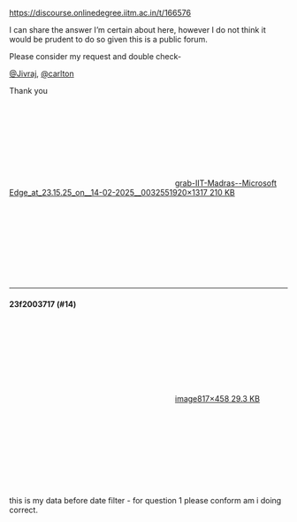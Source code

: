 https://discourse.onlinedegree.iitm.ac.in/t/166576

I can share the answer I’m certain about here, however I do not think it would be prudent to do so given this is a public forum.</p>
<p>Please consider my request and double check-</p>
<p><a class="mention" href="/u/jivraj">@Jivraj</a>, <a class="mention" href="/u/carlton">@carlton</a></p>
<p>Thank you</p>
<p><div class="lightbox-wrapper"><a class="lightbox" data-download-href="/uploads/short-url/gJDJa7RNLNn4jWHVozm5XJJt7WE.jpeg?dl=1" href="https://europe1.discourse-cdn.com/flex013/uploads/iitm/original/3X/7/5/754b8cb67790be42f3cb034ef920509a08820ad8.jpeg" rel="noopener nofollow ugc" title="grab-IIT-Madras--Microsoft Edge_at_23.15.25_on__14-02-2025__003255"><div class="meta"><svg aria-hidden="true" class="fa d-icon d-icon-far-image svg-icon"><use href="#far-image"></use></svg><span class="filename">grab-IIT-Madras--Microsoft Edge_at_23.15.25_on__14-02-2025__003255</span><span class="informations">1920×1317 210 KB</span><svg aria-hidden="true" class="fa d-icon d-icon-discourse-expand svg-icon"><use href="#discourse-expand"></use></svg></div></a></div></p><hr>

<h4>23f2003717 (#14)</h4>
<p><div class="lightbox-wrapper"><a class="lightbox" data-download-href="/uploads/short-url/rgA6d3McedAPIPkot41aLfre1GR.png?dl=1" href="https://europe1.discourse-cdn.com/flex013/uploads/iitm/original/3X/b/f/bf1a8f36cc99be3a4d7b2d5552a90c431b227a85.png" rel="noopener nofollow ugc" title="image"><div class="meta"><svg aria-hidden="true" class="fa d-icon d-icon-far-image svg-icon"><use href="#far-image"></use></svg><span class="filename">image</span><span class="informations">817×458 29.3 KB</span><svg aria-hidden="true" class="fa d-icon d-icon-discourse-expand svg-icon"><use href="#discourse-expand"></use></svg></div></a></div><br/>
this is my data before date filter - for question 1 please conform am i doing correct.